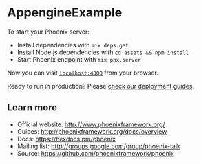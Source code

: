 # AppengineExample

To start your Phoenix server:

* Install dependencies with `mix deps.get`
* Install Node.js dependencies with `cd assets && npm install`
* Start Phoenix endpoint with `mix phx.server`

Now you can visit [`localhost:4000`](http://localhost:4000) from your browser.

Ready to run in production? Please [check our deployment guides](http://www.phoenixframework.org/docs/deployment).

## Learn more

* Official website: <http://www.phoenixframework.org/>
* Guides: <http://phoenixframework.org/docs/overview>
* Docs: <https://hexdocs.pm/phoenix>
* Mailing list: <http://groups.google.com/group/phoenix-talk>
* Source: <https://github.com/phoenixframework/phoenix>
